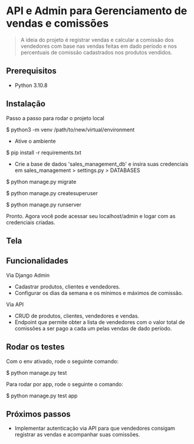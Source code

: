 # API e Admin para Gerenciamento de vendas e comissões

> A ideia do projeto é registrar vendas e calcular a comissão dos vendedores com base nas vendas feitas em dado período e nos percentuais de comissão cadastrados nos produtos vendidos.

## Prerequisitos

- Python 3.10.8

## Instalação

Passo a passo para rodar o projeto local

$ python3 -m venv /path/to/new/virtual/environment

- Ative o ambiente

$ pip install -r requirements.txt

- Crie a base de dados 'sales_management_db' e insira suas credenciais em sales_management > settings.py > DATABASES

$ python manage.py migrate

$ python manage.py createsuperuser

$ python manage.py runserver

Pronto. Agora você pode acessar seu localhost/admin e logar com as credenciais criadas.

## Tela

## Funcionalidades

Via Django Admin

- Cadastrar produtos, clientes e vendedores.
- Configurar os dias da semana e os mínimos e máximos de comissão.

Via API

- CRUD de produtos, clientes, vendedores e vendas.
- Endpoint que permite obter a lista de vendedores com o valor total de comissões a ser pago a cada um pelas vendas de dado período.

## Rodar os testes

Com o env ativado, rode o seguinte comando:

$ python manage.py test

Para rodar por app, rode o seguinte o comando:

$ python manage.py test app

## Próximos passos

- Implementar autenticação via API para que vendedores consigam registrar as vendas e acompanhar suas comissões.
